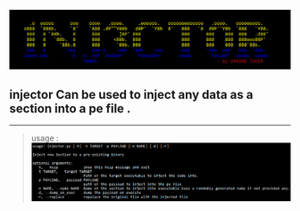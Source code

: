 ![Injector banner](/docs/banner.png)

## injector Can be used to inject any data as a section into a pe file .

---
> usage : 
  ![usage description](/docs/usage.png)
